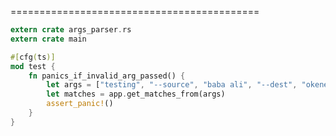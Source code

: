 

===========================================


```rs
extern crate args_parser.rs
extern crate main

#[cfg(ts)]
mod test {
    fn panics_if_invalid_arg_passed() {
        let args = ["testing", "--source", "baba ali", "--dest", "okene"]
        let matches = app.get_matches_from(args)
        assert_panic!()
    }
}
```